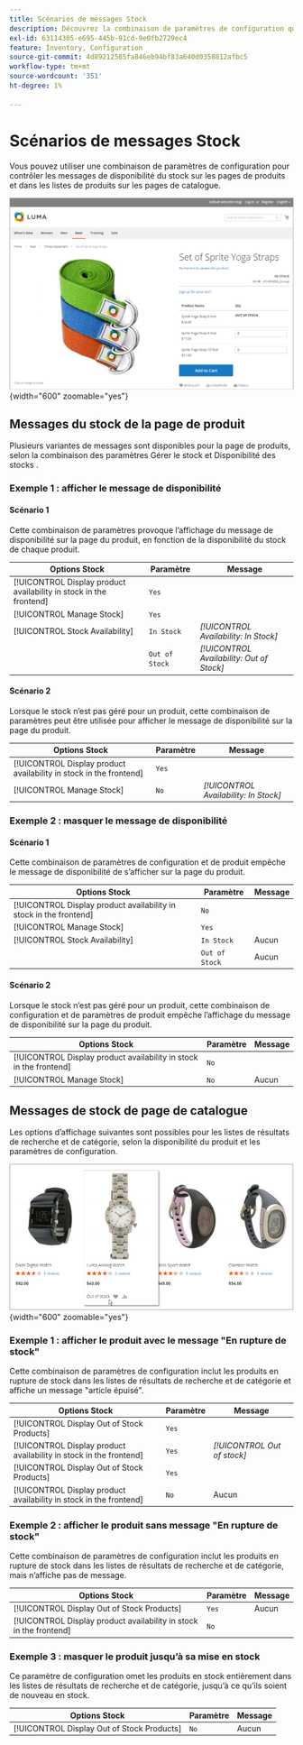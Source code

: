 ```yaml
---
title: Scénarios de messages Stock
description: Découvrez la combinaison de paramètres de configuration qui contrôlent les messages de disponibilité du stock sur les pages de produits et dans les listes de produits sur les pages de catalogue.
exl-id: 63114305-e695-445b-91cd-9e0fb2729ec4
feature: Inventory, Configuration
source-git-commit: 4d89212585fa846eb94bf83a640d0358812afbc5
workflow-type: tm+mt
source-wordcount: '351'
ht-degree: 1%

---
```


# Scénarios de messages Stock

Vous pouvez utiliser une combinaison de paramètres de configuration pour contrôler les messages de disponibilité du stock sur les pages de produits et dans les listes de produits sur les pages de catalogue.

![Produit groupé avec message &quot;en rupture de stock&quot;](assets/storefront-out-of-stock-message.png){width="600" zoomable="yes"}

## Messages du stock de la page de produit

Plusieurs variantes de messages sont disponibles pour la page de produits, selon la combinaison des paramètres Gérer le stock et Disponibilité des stocks .

### Exemple 1 : afficher le message de disponibilité

#### Scénario 1

Cette combinaison de paramètres provoque l’affichage du message de disponibilité sur la page du produit, en fonction de la disponibilité du stock de chaque produit.

| Options Stock | Paramètre | Message |
|--|--|--|
| [!UICONTROL Display product availability in stock in the frontend] | `Yes` | |
| [!UICONTROL Manage Stock] | `Yes` | |
| [!UICONTROL Stock Availability] | `In Stock` | _[!UICONTROL Availability: In Stock]_ |
| | `Out of Stock` | _[!UICONTROL Availability: Out of Stock]_ |

#### Scénario 2

Lorsque le stock n’est pas géré pour un produit, cette combinaison de paramètres peut être utilisée pour afficher le message de disponibilité sur la page du produit.

| Options Stock | Paramètre | Message |
|--|--|--|
| [!UICONTROL Display product availability in stock in the frontend] | `Yes` |  |
| [!UICONTROL Manage Stock] | `No` | _[!UICONTROL Availability: In Stock]_ |

### Exemple 2 : masquer le message de disponibilité

#### Scénario 1

Cette combinaison de paramètres de configuration et de produit empêche le message de disponibilité de s’afficher sur la page du produit.

| Options Stock | Paramètre | Message |
|--|--|--|
| [!UICONTROL Display product availability in stock in the frontend] | `No` |  |
| [!UICONTROL Manage Stock] | `Yes` |  |
| [!UICONTROL Stock Availability] | `In Stock` | Aucun |
|  | `Out of Stock` | Aucun |

#### Scénario 2

Lorsque le stock n’est pas géré pour un produit, cette combinaison de configuration et de paramètres de produit empêche l’affichage du message de disponibilité sur la page du produit.

| Options Stock | Paramètre | Message |
|--|--|--|
| [!UICONTROL Display product availability in stock in the frontend] | `No` |  |
| [!UICONTROL Manage Stock] | `No` | Aucun |

## Messages de stock de page de catalogue

Les options d’affichage suivantes sont possibles pour les listes de résultats de recherche et de catégorie, selon la disponibilité du produit et les paramètres de configuration.

![ Message d’état en rupture de stock sur la page de catégorie ](assets/storefront-out-of-stock-catalog-page.png){width="600" zoomable="yes"}

### Exemple 1 : afficher le produit avec le message &quot;En rupture de stock&quot;

Cette combinaison de paramètres de configuration inclut les produits en rupture de stock dans les listes de résultats de recherche et de catégorie et affiche un message &quot;article épuisé&quot;.

| Options Stock | Paramètre | Message |
|--|--|--|
| [!UICONTROL Display Out of Stock Products] | `Yes` |  |
| [!UICONTROL Display product availability in stock in the frontend] | `Yes` | _[!UICONTROL Out of stock]_ |
| [!UICONTROL Display Out of Stock Products] | `Yes` |  |
| [!UICONTROL Display product availability in stock in the frontend] | `No` | Aucun |

### Exemple 2 : afficher le produit sans message &quot;En rupture de stock&quot;

Cette combinaison de paramètres de configuration inclut les produits en rupture de stock dans les listes de résultats de recherche et de catégorie, mais n’affiche pas de message.

| Options Stock | Paramètre | Message |
|--|--|--|
| [!UICONTROL Display Out of Stock Products] | `Yes` | Aucun |
| [!UICONTROL Display product availability in stock in the frontend] | `No` |  |

### Exemple 3 : masquer le produit jusqu’à sa mise en stock

Ce paramètre de configuration omet les produits en stock entièrement dans les listes de résultats de recherche et de catégorie, jusqu’à ce qu’ils soient de nouveau en stock.

| Options Stock | Paramètre | Message |
|--|--|--|
| [!UICONTROL Display Out of Stock Products] | `No` | Aucun |
